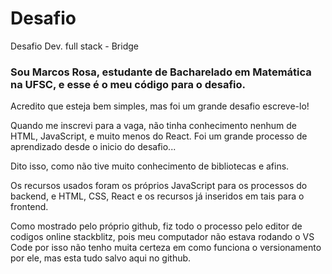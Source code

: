 # Desafio
Desafio Dev. full stack - Bridge

### Sou Marcos Rosa, estudante de Bacharelado em Matemática na UFSC, e esse é o meu código para o desafio.

Acredito que esteja bem simples, mas foi um grande desafio escreve-lo!

Quando me inscrevi para a vaga, não tinha conhecimento nenhum de HTML, JavaScript, e muito menos do React.
Foi um grande processo de aprendizado desde o inicio do desafio...

Dito isso, como não tive muito conhecimento de bibliotecas e afins.

Os recursos usados foram os próprios JavaScript para os processos do backend, e HTML, CSS, React 
e os recursos já inseridos em tais para o frontend.

Como mostrado pelo próprio github, fiz todo o processo pelo editor de codigos online stackblitz, pois meu computador não estava rodando o VS Code
por isso não tenho muita certeza em como funciona o versionamento por ele, mas esta tudo salvo aqui no github.
